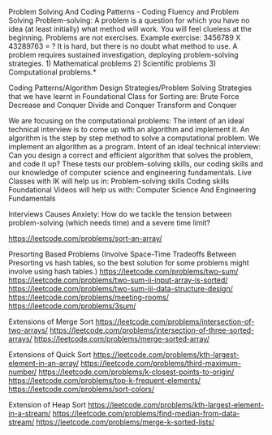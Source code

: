 Problem Solving And Coding Patterns - Coding Fluency and Problem Solving
Problem-solving: A problem is a question for which you have no idea (at least initially) what method will work. You will feel clueless at the beginning. Problems are not exercises. 
	Example exercise: 3456789 X 43289763 = ? It is hard, but there is no doubt what method to use. 
	A problem requires sustained investigation, deploying problem-solving strategies.
		1) Mathematical problems
		2) Scientific problems
		3) Computational problems.* 

Coding Patterns/Algorithm Design Strategies/Problem Solving Strategies that we have learnt in Foundational Class for Sorting are: 
	Brute Force
	Decrease and Conquer
	Divide and Conquer
	Transform and Conquer

We are focusing on the computational problems: 
	The intent of an ideal technical interview is to come up with an algorithm and implement it.
		An algorithm is the step by step method to solve a computational problem.
		We implement an algorithm as a program.
	Intent of an ideal technical interview: Can you design a correct and efficient algorithm that solves the problem, and code it up?
	These tests our problem-solving skills, our coding skills and our knowledge of computer science and engineering fundamentals.
		Live Classes with IK will help us in:
			Problem-solving skills
			Coding skills
		Foundational Videos will help us with:
			Computer Science And Engineering Fundamentals
			
Interviews Causes Anxiety:
	How do we tackle the tension between problem-solving (which needs time) and a severe time limit?

https://leetcode.com/problems/sort-an-array/

Presorting Based Problems (Involve Space-Time Tradeoffs Between Presorting vs hash tables, so the best solution for some problems might involve using hash tables.)
https://leetcode.com/problems/two-sum/
https://leetcode.com/problems/two-sum-ii-input-array-is-sorted/
https://leetcode.com/problems/two-sum-iii-data-structure-design/
https://leetcode.com/problems/meeting-rooms/
https://leetcode.com/problems/3sum/


Extensions of Merge Sort
https://leetcode.com/problems/intersection-of-two-arrays/
https://leetcode.com/problems/intersection-of-three-sorted-arrays/
https://leetcode.com/problems/merge-sorted-array/



Extensions of Quick Sort
https://leetcode.com/problems/kth-largest-element-in-an-array/
https://leetcode.com/problems/third-maximum-number/
https://leetcode.com/problems/k-closest-points-to-origin/
https://leetcode.com/problems/top-k-frequent-elements/
https://leetcode.com/problems/sort-colors/

Extension of Heap Sort
https://leetcode.com/problems/kth-largest-element-in-a-stream/
https://leetcode.com/problems/find-median-from-data-stream/
https://leetcode.com/problems/merge-k-sorted-lists/
